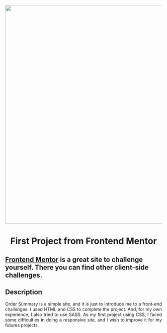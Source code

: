 <div align="center">
<img src="https://user-images.githubusercontent.com/96552476/147296415-54e6958f-65d8-4c7b-890a-470792c3a8ce.png" width="700px" />
</div>

<h1 align="center">First Project from Frontend Mentor</h1>

## [Frontend Mentor](https://www.frontendmentor.io) is a great site to challenge yourself. There you can find other client-side challenges.

## Description

<p align="justify"> Order Summary is a simple site, and it is just to introduce me to a front-end challenges. 
  I used HTML and CSS to complete the project. And, for my own experience, I also tried to use SASS. 
  As my first project using CSS, I faced some difficulties in doing a responsive site, and I wish to improve it for my futures projects. </p>
